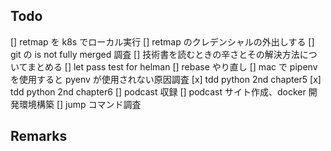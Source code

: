 ## Todo

[] retmap を k8s でローカル実行
[] retmap のクレデンシャルの外出しする
[] git の is not fully merged 調査
[] 技術書を読むときの辛さとその解決方法についてまとめる
[] let pass test for helman
[] rebase やり直し
[] mac で pipenv を使用すると pyenv が使用されない原因調査
[x] tdd python 2nd chapter5
[x] tdd python 2nd chapter6
[] podcast 収録
[] podcast サイト作成、docker 開発環境構築
[] jump コマンド調査

## Remarks
